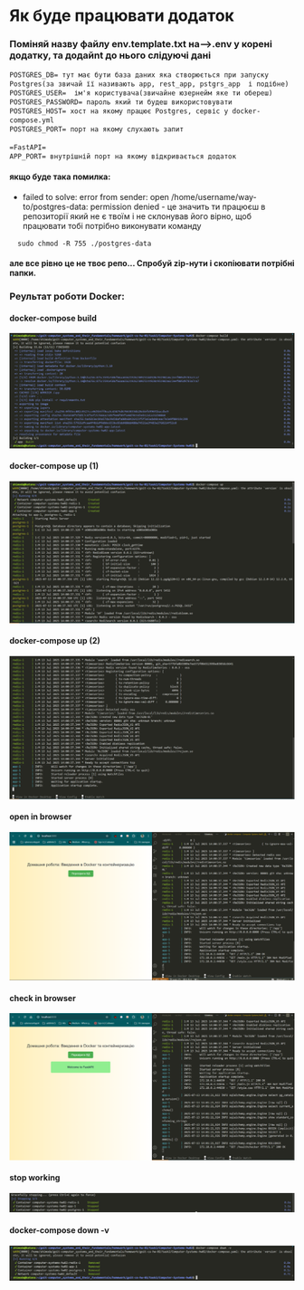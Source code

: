 # Як буде працювати додаток

### Поміняй назву файлу env.template.txt  на-->.env у корені додатку, та додайnt до нього слідуючі дані

```
POSTGRES_DB= тут має бути база даних яка створюється при запуску Postgres(за звичай її називають app, rest_app, pstgrs_app  і подібне)
POSTGRES_USER=  ім'я користувача(звичайне юзернейм яке ти обереш)
POSTGRES_PASSWORD= пароль який ти будеш використовувати
POSTGRES_HOST= хост на якому працює Postgres, сервіс у docker-compose.yml
POSTGRES_PORT= порт на якому слухають запит

=FastAPI=
APP_PORT= внутрішній порт на якому відкривається додаток

```

#### якщо буде така помилка:
 - failed to solve: error from sender: open /home/username/way-to/postgres-data: permission denied - це значить ти працюєш в репозиторії який не є твоїм і не склонував його вірно, щоб працювати тобі потрібно виконувати команду 
  ```
    sudo chmod -R 755 ./postgres-data

  ```
#### але все рівно це не твоє репо... Спробуй zip-нути і скопіювати потрібні папки.

  ### Реультат роботи Docker:

#### docker-compose build 

![build](./assets/build.png)

#### docker-compose up (1)

![composeup1](./assets/composeup1.png)

#### docker-compose up (2)

![composeup2](./assets/composeup2.png)

  
#### open in browser

![openbrowser](./assets/openbrowser.png)

#### check in browser

![checkingbrowser](./assets/checkinbrowser.png)

#### stop working

![stopworking](./assets/stopworking.png)

#### docker-compose down -v

![remove](./assets/remove.png)
